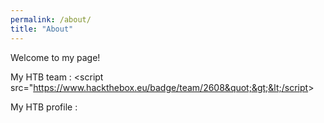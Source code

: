 ```yaml
---
permalink: /about/
title: "About"
---
```


Welcome to my page!

My HTB team : &lt;script src=&quot;https://www.hackthebox.eu/badge/team/2608&quot;&gt;&lt;/script&gt;

My HTB profile : <script src="https://www.hackthebox.eu/badge/18359"></script>

